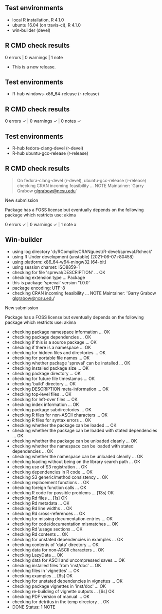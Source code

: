 ## Test environments
* local R installation, R 4.1.0
* ubuntu 16.04 (on travis-ci), R 4.1.0
* win-builder (devel)

## R CMD check results

0 errors | 0 warnings | 1 note

* This is a new release.
## Test environments
- R-hub windows-x86_64-release (r-release)

## R CMD check results
0 errors ✓ | 0 warnings ✓ | 0 notes ✓

## Test environments
- R-hub fedora-clang-devel (r-devel)
- R-hub ubuntu-gcc-release (r-release)

## R CMD check results
> On fedora-clang-devel (r-devel), ubuntu-gcc-release (r-release)
  checking CRAN incoming feasibility ... NOTE
  Maintainer: ‘Garry Grabow <glgrabow@ncsu.edu>’
  
  New submission
  
  Package has a FOSS license but eventually depends on the following
  package which restricts use:
    akima

0 errors ✓ | 0 warnings ✓ | 1 note x

## Win-builder
* using log directory 'd:/RCompile/CRANguest/R-devel/spreval.Rcheck'
* using R Under development (unstable) (2021-06-07 r80458)
* using platform: x86_64-w64-mingw32 (64-bit)
* using session charset: ISO8859-1
* checking for file 'spreval/DESCRIPTION' ... OK
* checking extension type ... Package
* this is package 'spreval' version '1.0.0'
* package encoding: UTF-8
* checking CRAN incoming feasibility ... NOTE
Maintainer: 'Garry Grabow <glgrabow@ncsu.edu>'

New submission

Package has a FOSS license but eventually depends on the following
package which restricts use:
  akima
* checking package namespace information ... OK
* checking package dependencies ... OK
* checking if this is a source package ... OK
* checking if there is a namespace ... OK
* checking for hidden files and directories ... OK
* checking for portable file names ... OK
* checking whether package 'spreval' can be installed ... OK
* checking installed package size ... OK
* checking package directory ... OK
* checking for future file timestamps ... OK
* checking 'build' directory ... OK
* checking DESCRIPTION meta-information ... OK
* checking top-level files ... OK
* checking for left-over files ... OK
* checking index information ... OK
* checking package subdirectories ... OK
* checking R files for non-ASCII characters ... OK
* checking R files for syntax errors ... OK
* checking whether the package can be loaded ... OK
* checking whether the package can be loaded with stated dependencies ... OK
* checking whether the package can be unloaded cleanly ... OK
* checking whether the namespace can be loaded with stated dependencies ... OK
* checking whether the namespace can be unloaded cleanly ... OK
* checking loading without being on the library search path ... OK
* checking use of S3 registration ... OK
* checking dependencies in R code ... OK
* checking S3 generic/method consistency ... OK
* checking replacement functions ... OK
* checking foreign function calls ... OK
* checking R code for possible problems ... [13s] OK
* checking Rd files ... [1s] OK
* checking Rd metadata ... OK
* checking Rd line widths ... OK
* checking Rd cross-references ... OK
* checking for missing documentation entries ... OK
* checking for code/documentation mismatches ... OK
* checking Rd \usage sections ... OK
* checking Rd contents ... OK
* checking for unstated dependencies in examples ... OK
* checking contents of 'data' directory ... OK
* checking data for non-ASCII characters ... OK
* checking LazyData ... OK
* checking data for ASCII and uncompressed saves ... OK
* checking installed files from 'inst/doc' ... OK
* checking files in 'vignettes' ... OK
* checking examples ... [6s] OK
* checking for unstated dependencies in vignettes ... OK
* checking package vignettes in 'inst/doc' ... OK
* checking re-building of vignette outputs ... [6s] OK
* checking PDF version of manual ... OK
* checking for detritus in the temp directory ... OK
* DONE
Status: 1 NOTE
